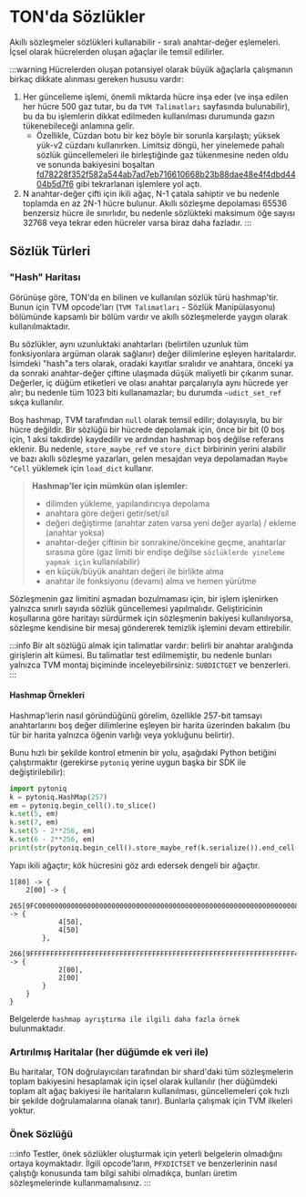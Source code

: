 # TON'da Sözlükler

Akıllı sözleşmeler sözlükleri kullanabilir - sıralı anahtar-değer eşlemeleri. İçsel olarak hücrelerden oluşan ağaçlar ile temsil edilirler.

:::warning
Hücrelerden oluşan potansiyel olarak büyük ağaçlarla çalışmanın birkaç dikkate alınması gereken hususu vardır:
1. Her güncelleme işlemi, önemli miktarda hücre inşa eder (ve inşa edilen her hücre 500 gaz tutar, bu da `TVM Talimatları` sayfasında bulunabilir), bu da bu işlemlerin dikkat edilmeden kullanılması durumunda gazın tükenebileceği anlamına gelir.
   - Özellikle, Cüzdan botu bir kez böyle bir sorunla karşılaştı; yüksek yük-v2 cüzdanı kullanırken. Limitsiz döngü, her yinelemede pahalı sözlük güncellemeleri ile birleştiğinde gaz tükenmesine neden oldu ve sonunda bakiyesini boşaltan [fd78228f352f582a544ab7ad7eb716610668b23b88dae48e4f4dbd4404b5d7f6](https://tonviewer.com/transaction/fd78228f352f582a544ab7ad7eb716610668b23b88dae48e4f4dbd4404b5d7f6) gibi tekrarlanan işlemlere yol açtı.
2. N anahtar-değer çifti için ikili ağaç, N-1 çatala sahiptir ve bu nedenle toplamda en az 2N-1 hücre bulunur. Akıllı sözleşme depolaması 65536 benzersiz hücre ile sınırlıdır, bu nedenle sözlükteki maksimum öğe sayısı 32768 veya tekrar eden hücreler varsa biraz daha fazladır.
:::

## Sözlük Türleri

### "Hash" Haritası

Görünüşe göre, TON'da en bilinen ve kullanılan sözlük türü hashmap'tir. Bunun için TVM opcode'ları (`TVM Talimatları` - Sözlük Manipülasyonu) bölümünde kapsamlı bir bölüm vardır ve akıllı sözleşmelerde yaygın olarak kullanılmaktadır.

Bu sözlükler, aynı uzunluktaki anahtarları (belirtilen uzunluk tüm fonksiyonlara argüman olarak sağlanır) değer dilimlerine eşleyen haritalardır. İsimdeki "hash"a ters olarak, oradaki kayıtlar sıralıdır ve anahtara, önceki ya da sonraki anahtar-değer çiftine ulaşmada düşük maliyetli bir çıkarım sunar. Değerler, iç düğüm etiketleri ve olası anahtar parçalarıyla aynı hücrede yer alır; bu nedenle tüm 1023 biti kullanamazlar; bu durumda `~udict_set_ref` sıkça kullanılır.

Boş hashmap, TVM tarafından `null` olarak temsil edilir; dolayısıyla, bu bir hücre değildir. Bir sözlüğü bir hücrede depolamak için, önce bir bit (0 boş için, 1 aksi takdirde) kaydedilir ve ardından hashmap boş değilse referans eklenir. Bu nedenle, `store_maybe_ref` ve `store_dict` birbirinin yerini alabilir ve bazı akıllı sözleşme yazarları, gelen mesajdan veya depolamadan `Maybe ^Cell` yüklemek için `load_dict` kullanır.

> **Hashmap'ler için mümkün olan işlemler:**
> 
> - dilimden yükleme, yapılandırıcıya depolama
> - anahtara göre değeri getir/set/sil
> - değeri değiştirme (anahtar zaten varsa yeni değer ayarla) / ekleme (anahtar yoksa)
> - anahtar-değer çiftinin bir sonrakine/öncekine geçme, anahtarlar sırasına göre (gaz limiti bir endişe değilse `sözlüklerde yineleme yapmak için` kullanılabilir)
> - en küçük/büyük anahtarı değeri ile birlikte alma
> - anahtar ile fonksiyonu (devamı) alma ve hemen yürütme

Sözleşmenin gaz limitini aşmadan bozulmaması için, bir işlem işlenirken yalnızca sınırlı sayıda sözlük güncellemesi yapılmalıdır. Geliştiricinin koşullarına göre haritayı sürdürmek için sözleşmenin bakiyesi kullanılıyorsa, sözleşme kendisine bir mesaj göndererek temizlik işlemini devam ettirebilir.

:::info
Bir alt sözlüğü almak için talimatlar vardır: belirli bir anahtar aralığında girişlerin alt kümesi. Bu talimatlar test edilmemiştir, bu nedenle bunları yalnızca TVM montaj biçiminde inceleyebilirsiniz: `SUBDICTGET` ve benzerleri.
:::

#### Hashmap Örnekleri

Hashmap'lerin nasıl göründüğünü görelim, özellikle 257-bit tamsayı anahtarlarını boş değer dilimlerine eşleyen bir harita üzerinden bakalım (bu tür bir harita yalnızca öğenin varlığı veya yokluğunu belirtir).

Bunu hızlı bir şekilde kontrol etmenin bir yolu, aşağıdaki Python betiğini çalıştırmaktır (gerekirse `pytoniq` yerine uygun başka bir SDK ile değiştirilebilir):

```python
import pytoniq
k = pytoniq.HashMap(257)
em = pytoniq.begin_cell().to_slice()
k.set(5, em)
k.set(7, em)
k.set(5 - 2**256, em)
k.set(6 - 2**256, em)
print(str(pytoniq.begin_cell().store_maybe_ref(k.serialize()).end_cell()))
```

Yapı ikili ağaçtır; kök hücresini göz ardı edersek dengeli bir ağaçtır.

```
1[80] -> {
	2[00] -> {
		265[9FC00000000000000000000000000000000000000000000000000000000000000080] -> {
			4[50],
			4[50]
		},
		266[9FFFFFFFFFFFFFFFFFFFFFFFFFFFFFFFFFFFFFFFFFFFFFFFFFFFFFFFFFFFFFFFFF40] -> {
			2[00],
			2[00]
		}
	}
}
```

Belgelerde `hashmap ayrıştırma ile ilgili daha fazla örnek` bulunmaktadır.

### Artırılmış Haritalar (her düğümde ek veri ile)

Bu haritalar, TON doğrulayıcıları tarafından bir shard'daki tüm sözleşmelerin toplam bakiyesini hesaplamak için içsel olarak kullanılır (her düğümdeki toplam alt ağaç bakiyesi ile haritaların kullanılması, güncellemeleri çok hızlı bir şekilde doğrulamalarına olanak tanır). Bunlarla çalışmak için TVM ilkeleri yoktur.

### Önek Sözlüğü

:::info
Testler, önek sözlükler oluşturmak için yeterli belgelerin olmadığını ortaya koymaktadır. İlgili opcode'ların, `PFXDICTSET` ve benzerlerinin nasıl çalıştığı konusunda tam bilgi sahibi olmadıkça, bunları üretim sözleşmelerinde kullanmamalısınız.
:::
